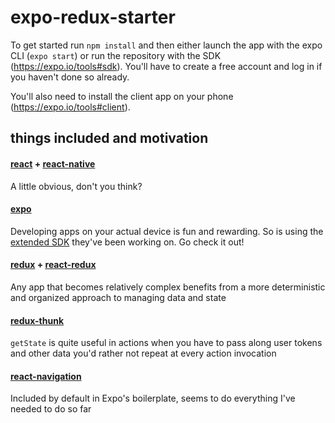 # expo-redux-starter

To get started run `npm install` and then either launch the app with the expo CLI (`expo start`) or run the repository with the SDK (https://expo.io/tools#sdk). You'll have to create a free account and log in if you haven't done so already.

You'll also need to install the client app on your phone (https://expo.io/tools#client).

## things included and motivation

#### [react](https://reactjs.org/) + [react-native](https://facebook.github.io/react-native/)
A little obvious, don't you think?

#### [expo](https://expo.io)
Developing apps on your actual device is fun and rewarding. So is using the [extended SDK](https://docs.expo.io/versions/v26.0.0/sdk/) they've been working on. Go check it out!

#### [redux](https://redux.js.org/) + [react-redux](https://github.com/reduxjs/react-redux)
Any app that becomes relatively complex benefits from a more deterministic and organized approach to managing data and state

#### [redux-thunk](https://github.com/reduxjs/redux-thunk)
`getState` is quite useful in actions when you have to pass along user tokens and other data you'd rather not repeat at every action invocation

#### [react-navigation](https://reactnavigation.org/)
Included by default in Expo's boilerplate, seems to do everything I've needed to do so far
